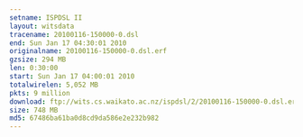 ```yaml
---
setname: ISPDSL II
layout: witsdata
tracename: 20100116-150000-0.dsl
end: Sun Jan 17 04:30:01 2010
originalname: 20100116-150000-0.dsl.erf
gzsize: 294 MB
len: 0:30:00
start: Sun Jan 17 04:00:01 2010
totalwirelen: 5,052 MB
pkts: 9 million
download: ftp://wits.cs.waikato.ac.nz/ispdsl/2/20100116-150000-0.dsl.erf.gz
size: 748 MB
md5: 67486ba61ba0d8cd9da586e2e232b982
---
```

